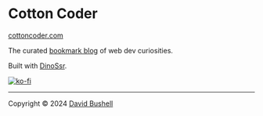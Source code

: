 # Cotton Coder

[cottoncoder.com](https://cottoncoder.com)

The curated [bookmark blog](https://cottoncoder.com/about/) of web dev curiosities.

Built with [DinoSsr](https://ssr.rocks/).

[![ko-fi](https://ko-fi.com/img/githubbutton_sm.svg)](https://dbushell.com/tip/)

* * *

Copyright © 2024 [David Bushell](https://dbushell.com)
